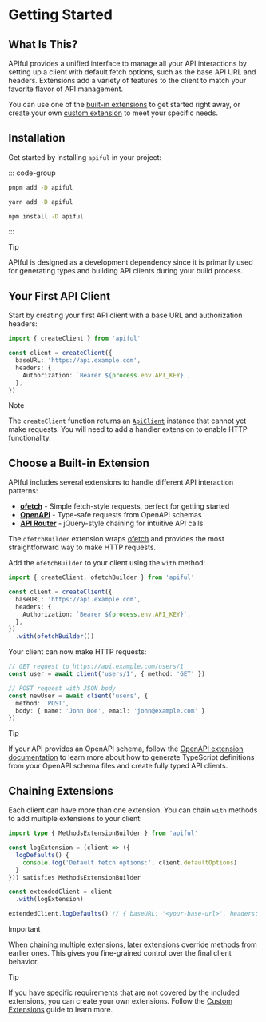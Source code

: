 # Getting Started

## What Is This?

APIful provides a unified interface to manage all your API interactions by setting up a client with default fetch options, such as the base API URL and headers. Extensions add a variety of features to the client to match your favorite flavor of API management.

You can use one of the [built-in extensions](/guide/using-extensions#built-in-extensions) to get started right away, or create your own [custom extension](/guide/custom-extensions) to meet your specific needs.

## Installation

Get started by installing `apiful` in your project:

::: code-group
  ```bash [pnpm]
  pnpm add -D apiful
  ```
  ```bash [yarn]
  yarn add -D apiful
  ```
  ```bash [npm]
  npm install -D apiful
  ```
:::

> [!TIP]
> APIful is designed as a development dependency since it is primarily used for generating types and building API clients during your build process.

## Your First API Client

Start by creating your first API client with a base URL and authorization headers:

```ts
import { createClient } from 'apiful'

const client = createClient({
  baseURL: 'https://api.example.com',
  headers: {
    Authorization: `Bearer ${process.env.API_KEY}`,
  },
})
```

> [!NOTE]
> The `createClient` function returns an [`ApiClient`](/reference/api-client) instance that cannot yet make requests. You will need to add a handler extension to enable HTTP functionality.

## Choose a Built-in Extension

APIful includes several extensions to handle different API interaction patterns:

- **[ofetch](/extensions/ofetch)** - Simple fetch-style requests, perfect for getting started
- **[OpenAPI](/extensions/openapi)** - Type-safe requests from OpenAPI schemas
- **[API Router](/extensions/api-router)** - jQuery-style chaining for intuitive API calls

The `ofetchBuilder` extension wraps [ofetch](https://github.com/unjs/ofetch) and provides the most straightforward way to make HTTP requests.

Add the `ofetchBuilder` to your client using the `with` method:

```ts
import { createClient, ofetchBuilder } from 'apiful'

const client = createClient({
  baseURL: 'https://api.example.com',
  headers: {
    Authorization: `Bearer ${process.env.API_KEY}`,
  },
})
  .with(ofetchBuilder())
```

Your client can now make HTTP requests:

```ts
// GET request to https://api.example.com/users/1
const user = await client('users/1', { method: 'GET' })

// POST request with JSON body
const newUser = await client('users', {
  method: 'POST',
  body: { name: 'John Doe', email: 'john@example.com' }
})
```

> [!TIP]
> If your API provides an OpenAPI schema, follow the [OpenAPI extension documentation](/extensions/openapi) to learn more about how to generate TypeScript definitions from your OpenAPI schema files and create fully typed API clients.

## Chaining Extensions

Each client can have more than one extension. You can chain `with` methods to add multiple extensions to your client:

```ts
import type { MethodsExtensionBuilder } from 'apiful'

const logExtension = (client => ({
  logDefaults() {
    console.log('Default fetch options:', client.defaultOptions)
  }
})) satisfies MethodsExtensionBuilder

const extendedClient = client
  .with(logExtension)

extendedClient.logDefaults() // { baseURL: '<your-base-url>', headers: { Authorization: 'Bearer <your-bearer-token>' } }
```

> [!IMPORTANT]
> When chaining multiple extensions, later extensions override methods from earlier ones. This gives you fine-grained control over the final client behavior.

> [!TIP]
> If you have specific requirements that are not covered by the included extensions, you can create your own extensions. Follow the [Custom Extensions](/guide/custom-extensions) guide to learn more.
